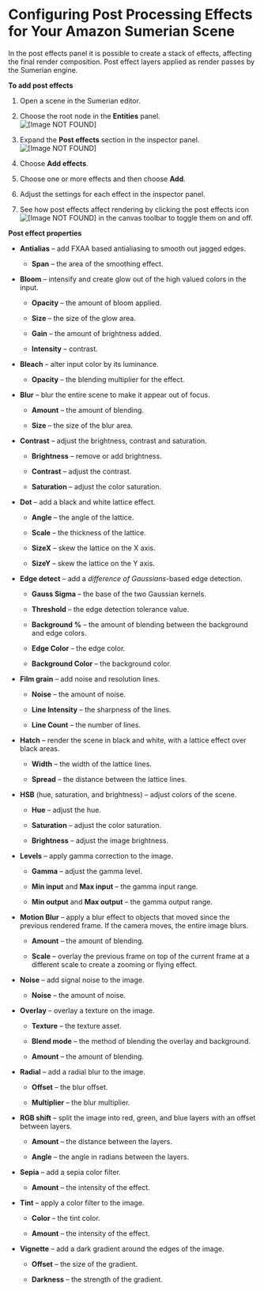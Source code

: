 # Configuring Post Processing Effects for Your Amazon Sumerian Scene<a name="scene-posteffects"></a>

In the post effects panel it is possible to create a stack of effects, affecting the final render composition\. Post effect layers applied as render passes by the Sumerian engine\.

**To add post effects**

1. Open a scene in the Sumerian editor\.

1. Choose the root node in the **Entities** panel\.  
![\[Image NOT FOUND\]](http://docs.aws.amazon.com/sumerian/latest/userguide/images/editor-entities-scene.png)

1. Expand the **Post effects** section in the inspector panel\.  
![\[Image NOT FOUND\]](http://docs.aws.amazon.com/sumerian/latest/userguide/images/scene-sections-posteffects.png)

1. Choose **Add effects**\.

1. Choose one or more effects and then choose **Add**\.

1. Adjust the settings for each effect in the inspector panel\.

1. See how post effects affect rendering by clicking the post effects icon ![\[Image NOT FOUND\]](http://docs.aws.amazon.com/sumerian/latest/userguide/images/canvas-icons-posteffects.png) in the canvas toolbar to toggle them on and off\.

**Post effect properties**

+ **Antialias** – add FXAA based antialiasing to smooth out jagged edges\.

  + **Span** – the area of the smoothing effect\.

+ **Bloom** – intensify and create glow out of the high valued colors in the input\.

  + **Opacity** – the amount of bloom applied\.

  + **Size** – the size of the glow area\.

  + **Gain** – the amount of brightness added\.

  + **Intensity** – contrast\.

+ **Bleach** – alter input color by its luminance\.

  + **Opacity** – the blending multiplier for the effect\.

+ **Blur** – blur the entire scene to make it appear out of focus\.

  + **Amount** – the amount of blending\.

  + **Size** – the size of the blur area\.

+ **Contrast** – adjust the brightness, contrast and saturation\.

  + **Brightness** – remove or add brightness\.

  + **Contrast** – adjust the contrast\.

  + **Saturation** – adjust the color saturation\.

+ **Dot** – add a black and white lattice effect\.

  + **Angle** – the angle of the lattice\.

  + **Scale** – the thickness of the lattice\.

  + **SizeX** – skew the lattice on the X axis\.

  + **SizeY** – skew the lattice on the Y axis\.

+ **Edge detect** – add a *difference of Gaussians*\-based edge detection\.

  + **Gauss Sigma** – the base of the two Gaussian kernels\.

  + **Threshold** – the edge detection tolerance value\.

  + **Background %** – the amount of blending between the background and edge colors\.

  + **Edge Color** – the edge color\.

  + **Background Color** – the background color\.

+ **Film grain** – add noise and resolution lines\.

  + **Noise** – the amount of noise\.

  + **Line Intensity** – the sharpness of the lines\.

  + **Line Count** – the number of lines\.

+ **Hatch** – render the scene in black and white, with a lattice effect over black areas\.

  + **Width** – the width of the lattice lines\.

  + **Spread** – the distance between the lattice lines\.

+ **HSB** \(hue, saturation, and brightness\) – adjust colors of the scene\.

  + **Hue** – adjust the hue\.

  + **Saturation** – adjust the color saturation\.

  + **Brightness** – adjust the image brightness\.

+ **Levels** – apply gamma correction to the image\.

  + **Gamma** – adjust the gamma level\.

  + **Min input** and **Max input** – the gamma input range\.

  + **Min output** and **Max output** – the gamma output range\.

+ **Motion Blur** – apply a blur effect to objects that moved since the previous rendered frame\. If the camera moves, the entire image blurs\.

  + **Amount** – the amount of blending\.

  + **Scale** – overlay the previous frame on top of the current frame at a different scale to create a zooming or flying effect\.

+ **Noise** – add signal noise to the image\.

  + **Noise** – the amount of noise\.

+ **Overlay** – overlay a texture on the image\.

  + **Texture** – the texture asset\.

  + **Blend mode** – the method of blending the overlay and background\.

  + **Amount** – the amount of blending\.

+ **Radial** – add a radial blur to the image\.

  + **Offset** – the blur offset\.

  + **Multiplier** – the blur multiplier\.

+ **RGB shift** – split the image into red, green, and blue layers with an offset between layers\.

  + **Amount** – the distance between the layers\.

  + **Angle** – the angle in radians between the layers\.

+ **Sepia** – add a sepia color filter\.

  + **Amount** – the intensity of the effect\.

+ **Tint** – apply a color filter to the image\.

  + **Color** – the tint color\.

  + **Amount** – the intensity of the effect\.

+ **Vignette** – add a dark gradient around the edges of the image\.

  + **Offset** – the size of the gradient\.

  + **Darkness** – the strength of the gradient\.